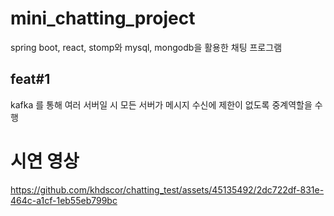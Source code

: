 # mini_chatting_project
spring boot, react, stomp와 mysql, mongodb을 활용한 채팅 프로그램

## feat#1
kafka 를 통해 여러 서버일 시 모든 서버가 메시지 수신에 제한이 없도록 중계역할을 수행

# 시연 영상
https://github.com/khdscor/chatting_test/assets/45135492/2dc722df-831e-464c-a1cf-1eb55eb799bc

